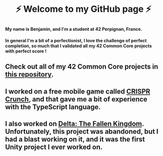 # <p align="center"> ⚡ Welcome to my GitHub page ⚡</p>

#### My name is Benjamin, and I'm a student at 42 Perpignan, France. <br>
#### In general I'm a bit of a perfectionist, I love the challenge of perfect completion, so much that I validated all my 42 Common Core projects with perfect score ! <br>

## Check out all of my 42 Common Core projects in [this repository](https://github.com/Thawnder/42).

## I worked on a free mobile game called [CRISPR Crunch](https://playcurious.games/our-games/crispr-crunch/), and that gave me a bit of experience with the TypeScript language.

## I also worked on [Delta: The Fallen Kingdom](https://www.kickstarter.com/projects/deltaprojectvr/delta-the-fallen-kingdom-vr-rpg-coop-adventure/description?ref=recommendation-projectpage-footer-3). Unfortunately, this project was abandoned, but I had a blast working on it, and it was the first Unity project I ever worked on.

<!--
**Thawnder/Thawnder** is a ✨ _special_ ✨ repository because its `README.md` (this file) appears on your GitHub profile.

Here are some ideas to get you started:

- 🔭 I’m currently working on ...
- 🌱 I’m currently learning ...
- 👯 I’m looking to collaborate on ...
- 🤔 I’m looking for help with ...
- 💬 Ask me about ...
- 📫 How to reach me: ...
- 😄 Pronouns: ...
- ⚡ Fun fact: ...
-->
